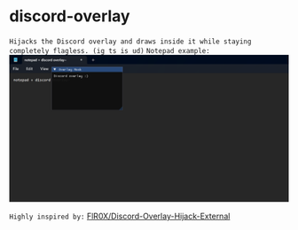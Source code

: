 # discord-overlay

`Hijacks the Discord overlay and draws inside it while staying completely flagless. (ig ts is ud)`
`Notepad example:`
![image](https://raw.githubusercontent.com/unknownsea/discord-overlay/refs/heads/main/example.png)

`Highly inspired by:` [FlR0X/Discord-Overlay-Hijack-External](https://github.com/FlR0X/Discord-Overlay-Hijack-External)
